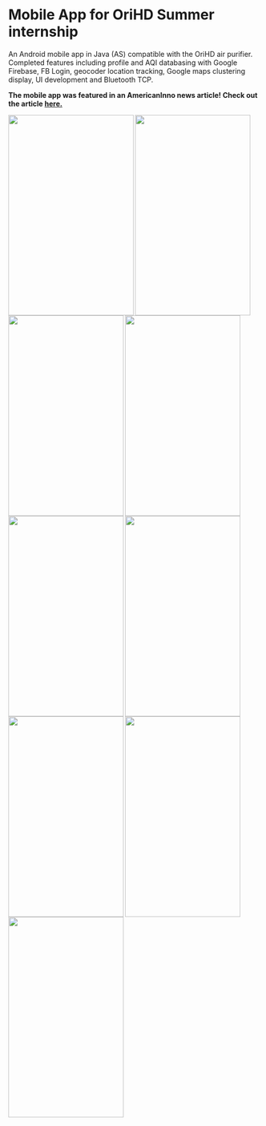 <h1> Mobile App for OriHD Summer internship </h1>
<p> An Android mobile app in Java (AS) compatible with the OriHD air purifier. 
Completed features including profile and AQI databasing with Google Firebase, FB Login, geocoder location tracking, 
Google maps clustering display, UI development and Bluetooth TCP.
</p>
<p><strong>The mobile app was featured in an AmericanInno news article! Check out the article <a href = "https://www.americaninno.com/This+Smart+Portable+Air+Purifier+Doubles+as+a+Mask+to+Help+You+Breathe+Clean+Air">here.</a></strong></p>
<img src="https://github.com/Marblez/OriHD-App/blob/master/login.jpg" width="250" height="400" align="left">
<img src="https://github.com/Marblez/OriHD-App/blob/master/homepage.jpg" width="230" height="400" align="center">
<img src="https://github.com/Marblez/OriHD-App/blob/master/map1.jpg" width="230" height="400" align="left">
<img src="https://github.com/Marblez/OriHD-App/blob/master/map2.jpg" width="230" height="400" align="center">
<img src="https://github.com/Marblez/OriHD-App/blob/master/settings.jpg" width="230" height="400" align="left">
<img src="https://github.com/Marblez/OriHD-App/blob/master/info.jpg" width="230" height="400" align="center">
<img src="https://github.com/Marblez/OriHD-App/blob/master/addfriend.jpg" width="230" height="400" align="left">
<img src="https://github.com/Marblez/OriHD-App/blob/master/friendinfo.jpg" width="230" height="400" align="center">
<img src="https://github.com/Marblez/OriHD-App/blob/master/friendlist.jpg" width="230" height="400" align="left">
